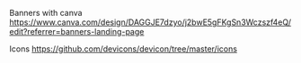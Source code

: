 Banners with canva
https://www.canva.com/design/DAGGJE7dzyo/j2bwE5gFKgSn3Wczszf4eQ/edit?referrer=banners-landing-page

Icons
https://github.com/devicons/devicon/tree/master/icons
